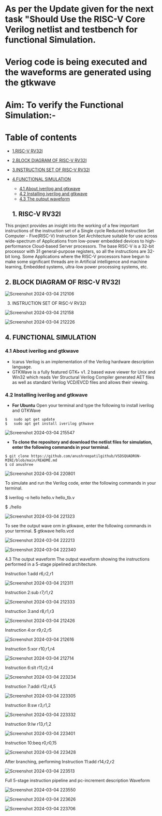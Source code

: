 # As per the Update given for the next task "Should Use the RISC-V Core Verilog netlist and testbench for functional Simulation.
# Veriog code is being executed and the waveforms are generated using the gtkwave

# Aim: To verify the Functional Simulation:-
# Table of contents
- [1.RISC-V RV32I](#1-RISC-V-RV32I)
 - [2.BLOCK DIAGRAM OF RISC-V RV32I](#2-BLOCK-DIAGRAM-OF-RISC-V-RV32I)
 - [3.INSTRUCTION SET OF RISC-V RV32I](#3-INSTRUCTION-SET-OF-RISC-V-RV32I)
 - [4.FUNCTIONAL SIMULATION](#4-FUNCTIONAL-SIMULATION)
    - [4.1 About iverilog and gtkwave](#41-About-iverilog-and-gtkwave)
    - [4.2 Installing iverilog and gtkwave](#42-Installing-iverilog-and-gtkwave)
    - [4.3 The output waveform](#43-The-output-waveform)
  
   ## 1. RISC-V RV32I

This project provides an insight into the working of a few important instructions of the instruction set of a Single cycle Reduced Instruction Set Computer - Five(RISC-V) Instruction Set Architecture suitable for use across wide-spectrum of Applications from low-power embedded devices to high-performance Cloud-based Server processors. The base RISC-V is a 32-bit processor with 31 general-purpose registers, so all the instructions are 32-bit long. Some Applications where the RISC-V processors have begun to make some significant threads are in Artificial intelligence and machine learning, Embedded systems, ultra-low power processing systems, etc.

## 2. BLOCK DIAGRAM OF RISC-V RV32I
![Screenshot 2024-03-04 212106](https://github.com/anushreepatilgithub/VSDSQUADRON-MINI/assets/160833293/1a853fae-88e7-452d-a264-ae84514dfbcd)

3. INSTRUCTION SET OF RISC-V RV32I

![Screenshot 2024-03-04 212158](https://github.com/anushreepatilgithub/VSDSQUADRON-MINI/assets/160833293/2aa5df6b-de5f-4b6c-857e-08599757d7df)


![Screenshot 2024-03-04 212226](https://github.com/anushreepatilgithub/VSDSQUADRON-MINI/assets/160833293/09aa697b-0be3-4833-b835-ac2bb117c545)
## 4. FUNCTIONAL SIMULATION

### 4.1 About iverilog and gtkwave
- Icarus Verilog is an implementation of the Verilog hardware description language.
- GTKWave is a fully featured GTK+ v1. 2 based wave viewer for Unix and Win32 which reads Ver Structural Verilog Compiler generated AET files as well as standard Verilog VCD/EVCD files and allows their viewing.
  
### 4.2 Installing iverilog and gtkwave
- **For Ubuntu**
 Open your terminal and type the following to install iverilog and GTKWave
 ```
 $   sudo apt get update
 $   sudo apt get install iverilog gtkwave
 ```

![Screenshot 2024-03-04 215547](https://github.com/anushreepatilgithub/VSDSQUADRON-MINI/assets/160833293/9dd74f3f-f328-41b7-a24b-6d334901153f)

- **To clone the repository and download the netlist files for simulation, enter the following commands in your terminal.**

 ```
 $ git clone https://github.com/anushreepatilgithub/VSDSQUADRON-MINI/blob/main/README.md
 $ cd anushree
```


![Screenshot 2024-03-04 220801](https://github.com/anushreepatilgithub/VSDSQUADRON-MINI/assets/160833293/bfff6c94-569b-47b6-aeef-3703a9fe69ae)

To simulate and run the Verilog code, enter the following commands in your terminal.


$ iverilog -o hello hello.v hello_tb.v

$ ./hello

![Screenshot 2024-03-04 221323](https://github.com/anushreepatilgithub/VSDSQUADRON-MINI/assets/160833293/e1370bdb-d618-4dd3-a472-11439495ca37)

To see the output wave
orm in gtkwave, enter the following commands in your terminal.
$ gtkwave hello.vcd

![Screenshot 2024-03-04 222213](https://github.com/anushreepatilgithub/VSDSQUADRON-MINI/assets/160833293/6221f17d-b43b-40ed-b60b-dfd14bfbf9ae)

![Screenshot 2024-03-04 222340](https://github.com/anushreepatilgithub/VSDSQUADRON-MINI/assets/160833293/cf21b20e-fa24-483e-b070-1a3cecddf2d6)

4.3 The output waveform
The output waveform showing the instructions performed in a 5-stage pipelined architecture.

Instruction 1:add r6,r2,r1

![Screenshot 2024-03-04 212311](https://github.com/anushreepatilgithub/VSDSQUADRON-MINI/assets/160833293/7ebe31b2-147b-4373-b249-9b5cee0448b4)

Instruction 2:sub r7,r1,r2

![Screenshot 2024-03-04 212333](https://github.com/anushreepatilgithub/VSDSQUADRON-MINI/assets/160833293/c0ebb367-f175-4de7-90bd-726c6624379e)

Instruction 3:and r8,r1,r3

![Screenshot 2024-03-04 212426](https://github.com/anushreepatilgithub/VSDSQUADRON-MINI/assets/160833293/2af62373-c173-4f0f-9779-16428cf14a2e)

Instruction 4:or r9,r2,r5

![Screenshot 2024-03-04 212616](https://github.com/anushreepatilgithub/VSDSQUADRON-MINI/assets/160833293/35be3784-1039-4a2b-a570-efd70cb92974)

Instruction 5:xor r10,r1,r4

![Screenshot 2024-03-04 212714](https://github.com/anushreepatilgithub/VSDSQUADRON-MINI/assets/160833293/7833df8d-20e2-4f83-971c-d2a0e66a5e18)

Instruction 6:slt r11,r2,r4

![Screenshot 2024-03-04 223234](https://github.com/anushreepatilgithub/VSDSQUADRON-MINI/assets/160833293/da69ac4d-32c8-4c4c-b397-cf99da348069)

Instruction 7:addi r12,r4,5

![Screenshot 2024-03-04 223305](https://github.com/anushreepatilgithub/VSDSQUADRON-MINI/assets/160833293/f30559af-d155-4939-839f-fe555e533002)

Instruction 8:sw r3,r1,2

![Screenshot 2024-03-04 223332](https://github.com/anushreepatilgithub/VSDSQUADRON-MINI/assets/160833293/93e03cc6-0199-49da-9b93-60751951d752)

Instruction 9:lw r13,r1,2

![Screenshot 2024-03-04 223401](https://github.com/anushreepatilgithub/VSDSQUADRON-MINI/assets/160833293/74e41223-e347-4053-813f-dde1dd5457f1)

Instruction 10:beq r0,r0,15

![Screenshot 2024-03-04 223428](https://github.com/anushreepatilgithub/VSDSQUADRON-MINI/assets/160833293/ce1210a5-7f0c-4ef4-aaf6-b598ec67abbc)

After branching, performing Instruction 11:add r14,r2,r2

![Screenshot 2024-03-04 223513](https://github.com/anushreepatilgithub/VSDSQUADRON-MINI/assets/160833293/1faec9d9-8117-4cbd-81bc-3eddf5a91fef)

Full 5-stage instruction pipeline and pc-increment description Waveform

![Screenshot 2024-03-04 223550](https://github.com/anushreepatilgithub/VSDSQUADRON-MINI/assets/160833293/883b7dca-fc23-423d-b82e-ad57c198f603)

![Screenshot 2024-03-04 223626](https://github.com/anushreepatilgithub/VSDSQUADRON-MINI/assets/160833293/3c32fb53-1228-4ed7-b266-0c2d665ff302)

![Screenshot 2024-03-04 223706](https://github.com/anushreepatilgithub/VSDSQUADRON-MINI/assets/160833293/01032a0b-1a13-4176-bffa-9ace3c9c2a5e)











